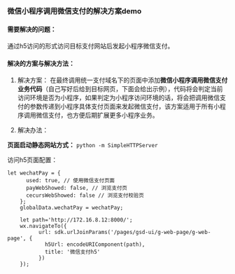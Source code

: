 ### 微信小程序调用微信支付的解决方案demo
#### 需要解决的问题：
通过h5访问的形式访问目标支付网站后发起小程序微信支付。
#### 解决的方案与解决方法：
1. 解决方案：
在最终调用统一支付域名下的页面中添加**微信小程序调用微信支付业务代码**（自己写好后给到目标网页，下面会给出示例），代码将会判定当前访问环境是否为小程序，如果判定为小程序访问环境的话，将会把调用微信支付的参数传递到小程序具体支付页面来发起微信支付，该方案适用于所有小程序调用微信支付，也方便后期扩展更多小程序业务。

2. 解决办法：




**页面启动静态网站方式：**
`python -m SimpleHTTPServer`

访问h5页面配置：


```
let wechatPay = {
      used: true, // 使用微信支付页面
      payWebShowed: false, // 浏览支付页
      cecursWebShowed: false // 浏览支付校验页
    };
    globalData.wechatPay = wechatPay;
    
    let path='http://172.16.8.12:8000/';
    wx.navigateTo({
          url: sdk.urlJoinParams('/pages/gsd-ui/g-web-page/g-web-page', {
            h5Url: encodeURIComponent(path),
            title: '微信支付h5'
          })
    });
```

